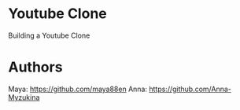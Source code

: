 # Youtube Clone
Building a Youtube Clone
# Authors
Maya: https://github.com/maya88en
Anna: https://github.com/Anna-Myzukina
